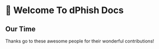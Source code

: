 # 🚀 Welcome To dPhish Docs


## Our Time

Thanks go to these awesome people for their wonderful contributions!

<!-- <table>
  <tr>
    <td align="center"><a href="https://github.com/ameerthehacker"><img src="https://avatars1.githubusercontent.com/u/15448192?s=460&u=184f1afd99fb523c44f00d493cb7384f2e786491&v=4" width="100px;" /><br /><sub><b>Ameer Jhan
</b></sub></a><br /></td>
    <td align="center"><a href="https://github.com/vilvaathibanpb"><img src="https://avatars2.githubusercontent.com/u/11838711?s=460&u=d44954ce7d5f06fb086adaa081852bd02dd4e456&v=4" width="100px;" /><br /><sub><b>Vilva Athiban P B
</b></sub></a><br /></td>
    <td align="center"><a href="https://github.com/sudharsangs"><img src="https://avatars3.githubusercontent.com/u/30121484?s=460&u=d42af96f15bb7984e722df836c610034000a786a&v=4" width="100px;" /><br /><sub><b>Sudharsan
</b></sub></a><br /></td>
    <td align="center"><a href="https://github.com/BA1RY"><img src="https://avatars2.githubusercontent.com/u/10570968?s=460&u=a50fb41319b09eea1581343df6b1a65c6e3d00d3&v=4" width="100px;" /><br /><sub><b>Shashank Bairy R
</b></sub></a><br /></td>
    <td align="center"><a href="https://github.com/jyash97"><img src="https://avatars2.githubusercontent.com/u/22376783?s=460&v=4" width="100px;" /><br /><sub><b>Yash Joshi</b></sub></a><br /></td>
    <td align="center"><a href="https://github.com/devevignesh"><img src="https://avatars0.githubusercontent.com/u/31436276?s=460&u=63c9764cbc4789b38cc324f266ec4fe7dbbdf387&v=4" width="100px;" /><br /><sub><b>Vignesh Elangovan
</b></sub></a><br /></td>
    <td align="center"><a href="https://github.com/nithish1245"><img src="https://avatars1.githubusercontent.com/u/48820593?s=460&u=5b7c8351d549148c3280d90c901660caea70d79d&v=4" width="100px;" /><br /><sub><b>Nithish D
</b></sub></a><br /></td>
  </tr>
</table> -->